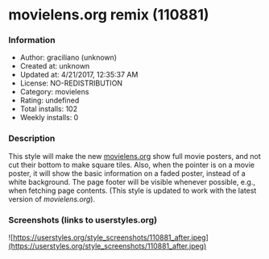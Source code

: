 # movielens.org remix (110881)

### Information
- Author: graciliano (unknown)
- Created at: unknown
- Updated at: 4/21/2017, 12:35:37 AM
- License: NO-REDISTRIBUTION
- Category: movielens
- Rating: undefined
- Total installs: 102
- Weekly installs: 0


### Description
This style will make the new <a href="https://movielens.org/">movielens.org</a> show full movie posters, and not cut their bottom to make square tiles.  Also, when the pointer is on a movie poster, it will show the basic information on a faded poster, instead of a white background.  The page footer will be visible whenever possible, e.g., when fetching page contents. (This style is updated to work with the latest version of <i>movielens.org</i>).


### Screenshots (links to userstyles.org)
![https://userstyles.org/style_screenshots/110881_after.jpeg](https://userstyles.org/style_screenshots/110881_after.jpeg)


